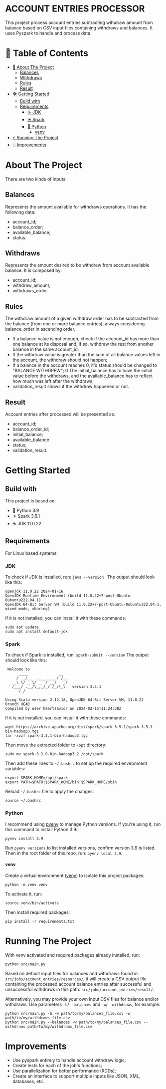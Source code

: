 # ACCOUNT ENTRIES PROCESSOR

This project process account entries subtracting withdraw amount from balance based on CSV input files containing withdraws and balances. It uses Pyspark to handle and process data. 

# 📖 Table of Contents

- [🚀 About The Project](#about-the-project)
  * [Balances](#balances)
  * [Withdraws](#withdraws)
  * [Rules](#rules)
  * [Result](#result)
- [🛠️ Getting Started](#getting-started)
  * [Build with](#build-with)
  * [Requirements](#requirements)
    + [☕ JDK](#jdk)
    + [✴️ Spark](#spark)
    + [🐍 Python](#python)
      - [venv](#venv)
- [⚡ Running The Project](#running-the-project)
- [💡 Improvements](#improvements)

# About The Project

There are two kinds of inputs:

## Balances
Represents the amount available for withdraws operations. It has the following data:
- account_id;
- balance_order;
- available_balance; 
- status.

## Withdraws
Represents the amount desired to be withdrew from account available balance. It is composed by:
- account_id;
- withdraw_amount;
- withdraws_order.

## Rules
The withdraw amount of a given withdraw order has to be subtracted from the balance (from one or more balance entries), always considering balance_order in ascending order.

- If a balance value is not enough, check if the account_id has more than one balance at its disposal and, if so, withdraw the rest from another balance in the same account_id;
- If the withdraw value is greater than the sum of all balance values left in the account, the withdraw should not happen;
- If a balance in the account reaches 0, it's status should be changed to "BALANCE WITHDREW";
0 The initial_balance has to have the initial value before the withdraws, and the available_balance has to reflect how much was left after the withdraws;
- validation_result shows if the withdraw happened or not.

## Result
Account entries after processed will be presented as:
- account_id;
- balance_order_id;
- initial_balance;
- available_balance
- status;
- validation_result.

# Getting Started

## Build with

This project is based on:
- 🐍 Python 3.9 
- ✴️ Spark 3.5.1
- ☕ JDK 11.0.22

## Requirements
For Linux based systems:
### JDK
To check if JDK is installed, run: `java --version `
The output should look like this:
```
openjdk 11.0.22 2024-01-16
OpenJDK Runtime Environment (build 11.0.22+7-post-Ubuntu-0ubuntu222.04.1)
OpenJDK 64-Bit Server VM (build 11.0.22+7-post-Ubuntu-0ubuntu222.04.1, mixed mode, sharing)
``` 

If it is not installed, you can install it with these commands:
```
sudo apt update
sudo apt install default-jdk
```
### Spark
To check if Spark is installed, run: `spark-submit --version`
 The output should look like this:
```
 Welcome to
      ____              __
     / __/__  ___ _____/ /__
    _\ \/ _ \/ _ `/ __/  '_/
   /___/ .__/\_,_/_/ /_/\_\   version 3.5.1
      /_/
            
Using Scala version 2.12.18, OpenJDK 64-Bit Server VM, 11.0.22
Branch HEAD
Compiled by user heartsavior on 2024-02-15T11:24:58Z
```
 
 If it is not installed, you can install it with these commands:
```
wget https://archive.apache.org/dist/spark/spark-3.5.1/spark-3.5.1-bin-hadoop3.tgz
tar -xvzf spark-3.5.1-bin-hadoop3.tgz
```

Then move the extracted folder to `/opt` directory:
```
sudo mv spark-3.2.0-bin-hadoop3.2 /opt/spark
```
Then add these lines to `~/.bashrc` to set up the required environment variables:
```
export SPARK_HOME=/opt/spark
export PATH=$PATH:$SPARK_HOME/bin:$SPARK_HOME/sbin
```

Reload `~/.bashrc` file to apply the changes:
```
source ~/.bashrc
```
### Python
I recommend using [pyenv](https://github.com/pyenv/pyenv ) to manage Python versions. If you're using it, run this command to install Python 3.9:
```
pyenv install 3.9
```
Run `pyenv versions` to list installed versions, confirm version 3.9 is listed.
Then in the root folder of this repo, run: `pyenv local 3.9`. 

#### venv
Create a virtual environment ([venv](https://docs.python.org/3/library/venv.html)) to isolate this project packages: 
```
python -m venv venv
```
To activate it, run:
```
source venv/bin/activate
```
Then install required packages:
```
pip install -r requirements.txt
```

# Running The Project
With venv activated and required packages already installed, run:
```
python src/main.py
``` 

Based on default input files for balances and withdraws found in `src/jobs/account_entries/resources/`, it will create a CSV output file containing the processed account balance entries after successful and unsuccessful withdraws in this path: `src/jobs/account_entries/result/`. 

Alternatively, you may provide your own input CSV files for balance and/or withdraws.  Use parameters `-b`/`--balances`  and `-w`/`--withdraws`, for example:
```
python src/main.py -b -w path/to/my/balances_file.csv -w path/to/my/withdraws_file.csv
python src/main.py --balances -w path/to/my/balances_file.csv --withdraws path/to/my/withdraws_file.csv
``` 

# Improvements
- Use pyspark entirely to handle account withdraw logic;
- Create tests for each of the job's functions;
- Use parallelization for better performance (RDDs);
- Create an interface to support multiple inputs like JSON, XML, databases, etc.
